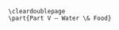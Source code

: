 <!-- markdownlint-disable MD041 MD012 -->
```{=latex}
\cleardoublepage
\part{Part V — Water \& Food}
```
